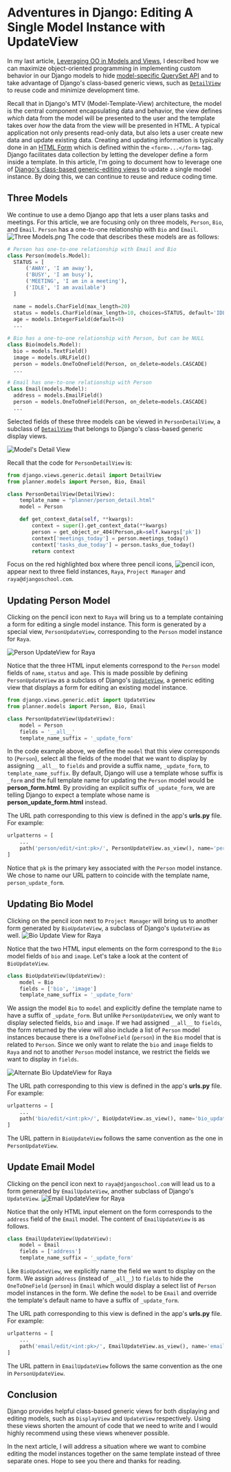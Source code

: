 # Adventures in Django: Editing A Single Model Instance with UpdateView

In my last article, [Leveraging OO in Models and Views](https://merilynchesler.medium.com/adventures-in-django-leveraging-oo-in-models-and-views-c95bc7e4f37c), I described how we can maximize object-oriented programming in implementing custom behavior in our Django models to hide [model-specific QuerySet API](https://docs.djangoproject.com/en/3.1/ref/models/querysets/) and to take advantage of Django's class-based generic views, such as [`DetailView`](https://docs.djangoproject.com/en/3.1/topics/class-based-views/generic-display/) to reuse code and minimize development time. 

Recall that in Django's MTV (Model-Template-View) architecture, the model is the central component encapsulating data and behavior, the view defines _which_ data from the model will be presented to the user and the template takes over _how_ the data from the view will be presented in HTML. A typical application not only presents read-only data, but also lets a user create new data and update existing data. Creating and updating information is typically done in an [HTML Form](https://developer.mozilla.org/en-US/docs/Learn/Forms) which is defined within the `<form>...</form>` tag. Django facilitates data collection by letting the developer define a form inside a template. In this article, I'm going to document how to leverage one of [Django's class-based generic-editing views](https://docs.djangoproject.com/en/3.1/ref/class-based-views/generic-editing/) to update a single model instance. By doing this, we can continue to reuse and reduce coding time.

## Three Models
We continue to use a demo Django app that lets a user plans tasks and meetings. For this article, we are focusing only on three models, `Person`, `Bio`, and `Email`. `Person` has a one-to-one relationship with `Bio` and `Email`.
![Three Models.png](https://i.postimg.cc/KjM0pCbS/Models.png)
The code that describes these models are as follows:
<script src="https://gist.github.com/mchesler613/d7a15eab07f15015249bb0298903bb39.js"></script>
```py
# Person has one-to-one relationship with Email and Bio
class Person(models.Model):
  STATUS = [
      ('AWAY', 'I am away'),
      ('BUSY', 'I am busy'),
      ('MEETING', 'I am in a meeting'),
      ('IDLE', 'I am available')
  ]

  name = models.CharField(max_length=20)
  status = models.CharField(max_length=10, choices=STATUS, default='IDLE')
  age = models.IntegerField(default=0)
  ...
    
# Bio has a one-to-one relationship with Person, but can be NULL
class Bio(models.Model):
  bio = models.TextField()
  image = models.URLField()
  person = models.OneToOneField(Person, on_delete=models.CASCADE)
  ...

# Email has one-to-one relationship with Person
class Email(models.Model):
  address = models.EmailField()
  person = models.OneToOneField(Person, on_delete=models.CASCADE)
  ...
```
Selected fields of these three models can be viewed in `PersonDetailView`, a subclass of [`DetailView`](https://docs.djangoproject.com/en/3.1/ref/class-based-views/generic-display/#detailview) that belongs to Django's class-based generic display views.

![Model's Detail View](https://i.postimg.cc/ZKB7Czt8/Single-Model-Form-Edit-2021-02-27-22-19-59.jpg)

Recall that the code for `PersonDetailView` is:
```py
from django.views.generic.detail import DetailView
from planner.models import Person, Bio, Email

class PersonDetailView(DetailView):
    template_name = "planner/person_detail.html"
    model = Person

    def get_context_data(self, **kwargs):
        context = super().get_context_data(**kwargs)
        person = get_object_or_404(Person,pk=self.kwargs['pk'])
        context['meetings_today'] = person.meetings_today()
        context['tasks_due_today'] = person.tasks_due_today()
        return context
```

Focus on the red highlighted box where three pencil icons, ![pencil icon](https://i.postimg.cc/26zmDF6K/pencil.png), appear next to three field instances, `Raya`, `Project Manager` and `raya@djangoschool.com`. 

## Updating Person Model

Clicking on the pencil icon next to `Raya` will bring us to a template containing a form for editing a single model instance. This form is generated by a special view, `PersonUpdateView`, corresponding to the `Person` model instance for `Raya`.

![Person UpdateView for Raya](https://i.postimg.cc/3RCq3P6X/Person-Model-Form-2021-02-27-22-58-29.jpg)

Notice that the three HTML input elements correspond to the `Person` model fields of `name`, `status` and `age`.  This is made possible by defining `PersonUpdateView` as a subclass of Django's [`UpdateView`](https://docs.djangoproject.com/en/3.1/ref/class-based-views/generic-editing/#updateview), a generic editing view that displays a form for editing an existing model instance. 
```py
from django.views.generic.edit import UpdateView
from planner.models import Person, Bio, Email

class PersonUpdateView(UpdateView):
    model = Person
    fields = '__all__'
    template_name_suffix = '_update_form'
```
In the code example above, we define the `model` that this view corresponds to (`Person`), select all the fields of the model that we want to display by assigning `__all__` to `fields` and provide a suffix name, `_update_form`, to `template_name_suffix`. By default, Django will use a template whose suffix is `_form` and the full template name for updating the `Person` model would be **person_form.html**. By providing an explicit suffix of `_update_form`, we are telling Django to expect a template whose name is **person_update_form.html** instead.

The URL path corresponding to this view is defined in the app's **urls.py** file. For example:
```py
urlpatterns = [
    ...
    path('person/edit/<int:pk>/', PersonUpdateView.as_view(), name='person_update_form'),
]
```
Notice that `pk` is the primary key associated with the `Person` model instance. We chose to name our URL pattern to coincide with the template name, `person_update_form`.

## Updating Bio Model

Clicking on the pencil icon next to `Project Manager` will bring us to another form generated by `BioUpdateView`, a subclass of Django's `UpdateView` as well.
![Bio Update View for Raya](https://i.postimg.cc/zG2RhXLd/Bio-Update-View-2021-02-27-22-59-30.jpg)

Notice that the two HTML input elements on the form correspond to the `Bio` model fields of `bio` and `image`. Let's take a look at the content of `BioUpdateView`.
```py
class BioUpdateView(UpdateView):
    model = Bio
    fields = ['bio', 'image']
    template_name_suffix = '_update_form'
```
We assign the model `Bio` to `model` and explicitly define the template name to have a suffix of `_update_form`. But unlike `PersonUpdateView`, we only want to display selected fields, `bio` and `image`. If we had assigned `__all__` to `fields`, the form returned by the view will also include a list of `Person` model instances because there is a `OneToOneField` (`person`) in the `Bio` model that is related to `Person`. Since we only want to relate the `bio` and `image` fields to `Raya` and not to another `Person` model instance, we restrict the fields we want to display in `fields`.

![Alternate Bio UpdateView for Raya](https://i.postimg.cc/brF4ftVX/Bio-Update-View-All-2021-02-28-0-05-33.jpg)

The URL path corresponding to this view is defined in the app's **urls.py** file. For example:
```py
urlpatterns = [
    ...
    path('bio/edit/<int:pk>/', BioUpdateView.as_view(), name='bio_update_form'),
]
```
The URL pattern in `BioUpdateView` follows the same convention as the one in `PersonUpdateView`.

## Update Email Model

Clicking on the pencil icon next to `raya@djangoschool.com` will lead us to a form generated by `EmailUpdateView`, another subclass of Django's `UpdateView`.
![Email UpdateView for Raya](https://i.postimg.cc/dVvQHMC8/Email-Update-View-2021-02-27-23-00-00.jpg)

Notice that the only HTML input element on the form corresponds to the `address` field of the `Email` model. The content of `EmailUpdateView` is as follows.
```py
class EmailUpdateView(UpdateView):
    model = Email
    fields = ['address']
    template_name_suffix = '_update_form'
```
Like `BioUpdateView`, we explicitly name the field we want to display on the form. We assign `address` (instead of `__all__`) to `fields` to hide the `OneToOneField` (`person`) in `Email` which would display a select list of `Person` model instances in the form. We define the `model` to be `Email` and override the template's default name to have a suffix of `_update_form`.

The URL path corresponding to this view is defined in the app's **urls.py** file. For example:
```py
urlpatterns = [
    ...
    path('email/edit/<int:pk>/', EmailUpdateView.as_view(), name='email_update_form'),
]
```
The URL pattern in `EmailUpdateView` follows the same convention as the one in `PersonUpdateView`.

## Conclusion

Django provides helpful class-based generic views for both displaying and editing models, such as `DisplayView` and `UpdateView` respectively. Using these views shorten the amount of code that we need to write and I would highly recommend using these views whenever possible.

In the next article, I will address a situation where we want to combine editing the model instances together on the same template instead of three separate ones. Hope to see you there and thanks for reading.

